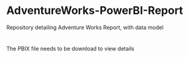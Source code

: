 # AdventureWorks-PowerBI-Report
Repository detailing Adventure Works Report, with data model

#
The PBIX file needs to be download to view details

